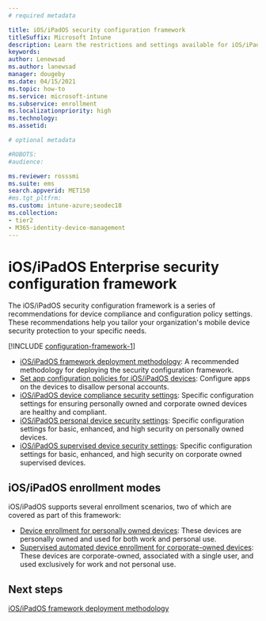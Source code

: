 ```yaml
---
# required metadata

title: iOS/iPadOS security configuration framework
titleSuffix: Microsoft Intune
description: Learn the restrictions and settings available for iOS/iPadOS device  security.
keywords:
author: Lenewsad
ms.author: lanewsad
manager: dougeby
ms.date: 04/15/2021
ms.topic: how-to
ms.service: microsoft-intune
ms.subservice: enrollment
ms.localizationpriority: high
ms.technology:
ms.assetid: 

# optional metadata

#ROBOTS:
#audience:

ms.reviewer: rosssmi
ms.suite: ems
search.appverid: MET150
#ms.tgt_pltfrm:
ms.custom: intune-azure;seodec18
ms.collection:
- tier2
- M365-identity-device-management
---
```


# iOS/iPadOS Enterprise security configuration framework

The iOS/iPadOS security configuration framework is a series of recommendations for device compliance and configuration policy settings. These recommendations help you tailor your organization's mobile device security protection to your specific needs.

[!INCLUDE [configuration-framework-1](../includes/configuration-framework-1.md)]

- [iOS/iPadOS framework deployment methodology](ios-ipados-framework-deployment-methodology.md): A recommended methodology for deploying the security configuration framework.
-  [Set app configuration policies for iOS/iPadOS devices](ios-ipados-app-configuration-policies.md): Configure apps on the devices to disallow personal accounts.
- [iOS/iPadOS device compliance security settings](ios-ipados-device-compliance-security-configurations.md): Specific configuration settings for ensuring personally owned and corporate owned devices are healthy and compliant.
- [iOS/iPadOS personal device security settings](ios-ipados-personal-device-security-configurations.md): Specific configuration settings for basic, enhanced, and high security on personally owned devices.
- [iOS/iPadOS supervised device security settings](ios-ipados-supervised-device-security-configurations.md): Specific configuration settings for basic, enhanced, and high security on corporate owned supervised devices.

## iOS/iPadOS enrollment modes

iOS/iPadOS supports several enrollment scenarios, two of which are covered as part of this framework:

- [Device enrollment for personally owned devices](ios-enroll.md): These devices are personally owned and used for both work and personal use.
- [Supervised automated device enrollment for corporate-owned devices](device-enrollment-program-enroll-ios.md): These devices are corporate-owned, associated with a single user, and used exclusively for work and not personal use.

## Next steps

[iOS/iPadOS framework deployment methodology](ios-ipados-framework-deployment-methodology.md)